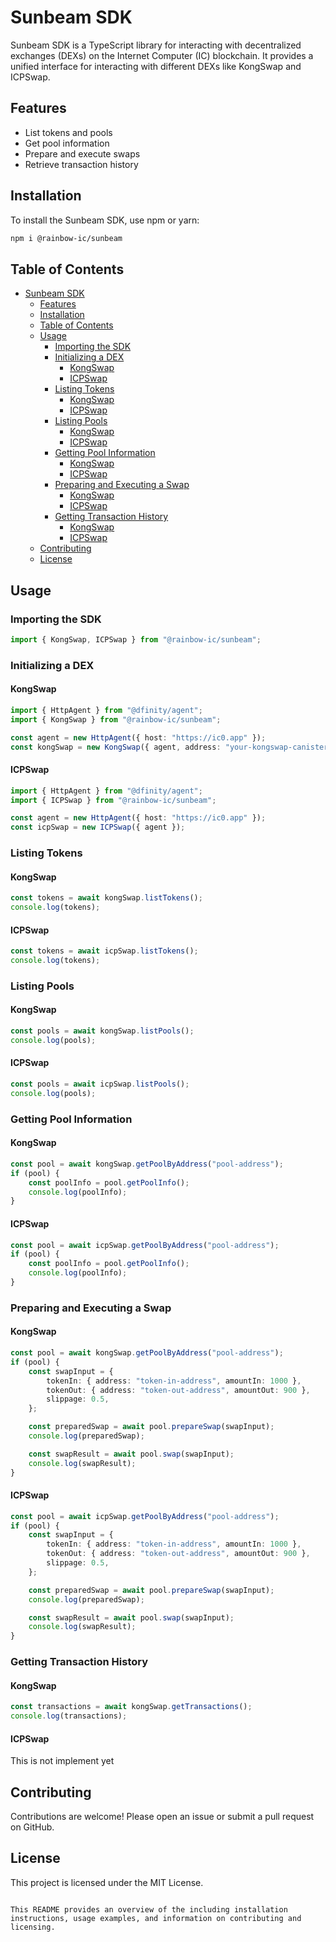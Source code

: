 # Sunbeam SDK

Sunbeam SDK is a TypeScript library for interacting with decentralized exchanges (DEXs) on the Internet Computer (IC) blockchain. It provides a unified interface for interacting with different DEXs like KongSwap and ICPSwap.

## Features

-   List tokens and pools
-   Get pool information
-   Prepare and execute swaps
-   Retrieve transaction history

## Installation

To install the Sunbeam SDK, use npm or yarn:

```bash
npm i @rainbow-ic/sunbeam
```

## Table of Contents

-   [Sunbeam SDK](#sunbeam-sdk)
    -   [Features](#features)
    -   [Installation](#installation)
    -   [Table of Contents](#table-of-contents)
    -   [Usage](#usage)
        -   [Importing the SDK](#importing-the-sdk)
        -   [Initializing a DEX](#initializing-a-dex)
            -   [KongSwap](#kongswap)
            -   [ICPSwap](#icpswap)
        -   [Listing Tokens](#listing-tokens)
            -   [KongSwap](#kongswap-1)
            -   [ICPSwap](#icpswap-1)
        -   [Listing Pools](#listing-pools)
            -   [KongSwap](#kongswap-2)
            -   [ICPSwap](#icpswap-2)
        -   [Getting Pool Information](#getting-pool-information)
            -   [KongSwap](#kongswap-3)
            -   [ICPSwap](#icpswap-3)
        -   [Preparing and Executing a Swap](#preparing-and-executing-a-swap)
            -   [KongSwap](#kongswap-4)
            -   [ICPSwap](#icpswap-4)
        -   [Getting Transaction History](#getting-transaction-history)
            -   [KongSwap](#kongswap-5)
            -   [ICPSwap](#icpswap-5)
    -   [Contributing](#contributing)
    -   [License](#license)

## Usage

### Importing the SDK

```typescript
import { KongSwap, ICPSwap } from "@rainbow-ic/sunbeam";
```

### Initializing a DEX

#### KongSwap

```typescript
import { HttpAgent } from "@dfinity/agent";
import { KongSwap } from "@rainbow-ic/sunbeam";

const agent = new HttpAgent({ host: "https://ic0.app" });
const kongSwap = new KongSwap({ agent, address: "your-kongswap-canister-id" });
```

#### ICPSwap

```typescript
import { HttpAgent } from "@dfinity/agent";
import { ICPSwap } from "@rainbow-ic/sunbeam";

const agent = new HttpAgent({ host: "https://ic0.app" });
const icpSwap = new ICPSwap({ agent });
```

### Listing Tokens

#### KongSwap

```typescript
const tokens = await kongSwap.listTokens();
console.log(tokens);
```

#### ICPSwap

```typescript
const tokens = await icpSwap.listTokens();
console.log(tokens);
```

### Listing Pools

#### KongSwap

```typescript
const pools = await kongSwap.listPools();
console.log(pools);
```

#### ICPSwap

```typescript
const pools = await icpSwap.listPools();
console.log(pools);
```

### Getting Pool Information

#### KongSwap

```typescript
const pool = await kongSwap.getPoolByAddress("pool-address");
if (pool) {
    const poolInfo = pool.getPoolInfo();
    console.log(poolInfo);
}
```

#### ICPSwap

```typescript
const pool = await icpSwap.getPoolByAddress("pool-address");
if (pool) {
    const poolInfo = pool.getPoolInfo();
    console.log(poolInfo);
}
```

### Preparing and Executing a Swap

#### KongSwap

```typescript
const pool = await kongSwap.getPoolByAddress("pool-address");
if (pool) {
    const swapInput = {
        tokenIn: { address: "token-in-address", amountIn: 1000 },
        tokenOut: { address: "token-out-address", amountOut: 900 },
        slippage: 0.5,
    };

    const preparedSwap = await pool.prepareSwap(swapInput);
    console.log(preparedSwap);

    const swapResult = await pool.swap(swapInput);
    console.log(swapResult);
}
```

#### ICPSwap

```typescript
const pool = await icpSwap.getPoolByAddress("pool-address");
if (pool) {
    const swapInput = {
        tokenIn: { address: "token-in-address", amountIn: 1000 },
        tokenOut: { address: "token-out-address", amountOut: 900 },
        slippage: 0.5,
    };

    const preparedSwap = await pool.prepareSwap(swapInput);
    console.log(preparedSwap);

    const swapResult = await pool.swap(swapInput);
    console.log(swapResult);
}
```

### Getting Transaction History

#### KongSwap

```typescript
const transactions = await kongSwap.getTransactions();
console.log(transactions);
```

#### ICPSwap

This is not implement yet

## Contributing

Contributions are welcome! Please open an issue or submit a pull request on GitHub.

## License

This project is licensed under the MIT License.

```

This README provides an overview of the including installation instructions, usage examples, and information on contributing and licensing.
```
